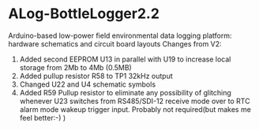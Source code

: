 # ALog-BottleLogger2.2
Arduino-based low-power field environmental data logging platform: hardware schematics and circuit board layouts
Changes from V2:
1) Added second EEPROM U13 in parallel with U19 to increase local storage from 2Mb to 4Mb (0.5MB)
2) Added pullup resistor R58 to TP1 32kHz output
3) Changed U22 and U4 schematic symbols
4) Added R59 Pullup resistor to eliminate any possibility of glitching whenever U23 switches from RS485/SDI-12 
   receive mode over to RTC alarm mode wakeup trigger input. Probably not required(but makes me feel better:-) )
